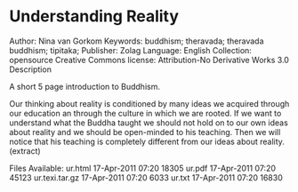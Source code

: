 # Understanding Reality


Author: Nina van Gorkom
Keywords: buddhism; theravada; theravada buddhism; tipitaka;
Publisher: Zolag
Language: English
Collection: opensource
Creative Commons license: Attribution-No Derivative Works 3.0
Description

A short 5 page introduction to Buddhism.

Our thinking about reality is conditioned by many ideas we acquired through our 
education an through the culture in which we are rooted. 
If we want to understand what the Buddha taught we should not hold on to our
 own ideas about reality and we should be open-minded to his teaching. 
 Then we will notice that his teaching is completely different from our 
 ideas about reality. (extract)
 
 
Files Available:
ur.html 17-Apr-2011 07:20 18305
ur.pdf 17-Apr-2011 07:20 45123
ur.texi.tar.gz 17-Apr-2011 07:20 6033
ur.txt 17-Apr-2011 07:20 16830
